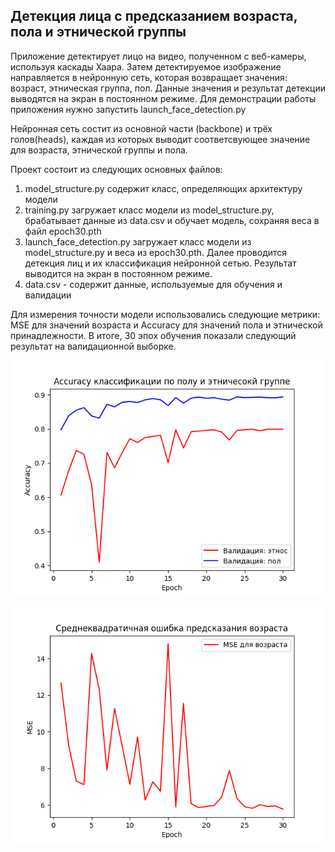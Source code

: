 ## Детекция лица с предсказанием возраста, пола и этнической группы
Приложение детектирует лицо на видео, полученном с веб-камеры, используя каскады Хаара. Затем детектируемое изображение направляется в нейронную сеть, которая возвращает значения: возраст, этническая группа, пол. Данные значения и результат детекции выводятся на экран в постоянном режиме. Для демонстрации работы приложения нужно запустить launch_face_detection.py

Нейронная сеть состит из основной части (backbone) и трёх голов(heads), каждая из которых выводит соответсвующее значение для возраста, этнической группы и пола.

Проект состоит из следующих основных файлов:
1. model_structure.py содержит класс, определяющих архитектуру модели
2. training.py загружает класс модели из model_structure.py, брабатывает данные из data.csv и обучает модель, сохраняя веса в файл epoch30.pth
3. launch_face_detection.py загружает класс модели из model_structure.py и веса из epoch30.pth. Далее проводится детекция лиц и их классификация нейронной сетью. Результат выводится на экран в постоянном режиме.
4. data.csv - содержит данные, используемые для обучения и валидации


Для измерения точности модели использовались следующие метрики: MSE для значений возраста и Accuracy для значений пола и этнической принадлежности. В итоге, 30 эпох обучения показали следующий результат на валидационной выборке.

![alt text](https://raw.githubusercontent.com/MikhailKuzm/Face_detect/main/Accuracy.png)

![alt text](https://raw.githubusercontent.com/MikhailKuzm/Face_detect/main/MSE.png)

